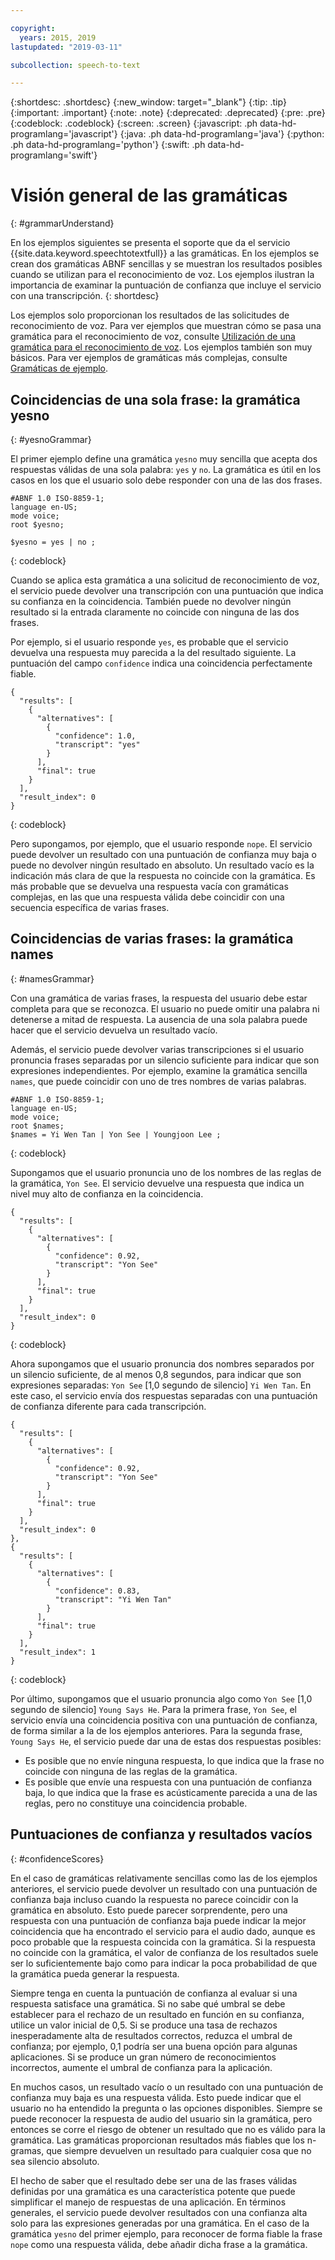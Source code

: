 ```yaml
---

copyright:
  years: 2015, 2019
lastupdated: "2019-03-11"

subcollection: speech-to-text

---
```


{:shortdesc: .shortdesc}
{:new_window: target="_blank"}
{:tip: .tip}
{:important: .important}
{:note: .note}
{:deprecated: .deprecated}
{:pre: .pre}
{:codeblock: .codeblock}
{:screen: .screen}
{:javascript: .ph data-hd-programlang='javascript'}
{:java: .ph data-hd-programlang='java'}
{:python: .ph data-hd-programlang='python'}
{:swift: .ph data-hd-programlang='swift'}

# Visión general de las gramáticas
{: #grammarUnderstand}

En los ejemplos siguientes se presenta el soporte que da el servicio {{site.data.keyword.speechtotextfull}} a las gramáticas. En los ejemplos se crean dos gramáticas ABNF sencillas y se muestran los resultados posibles cuando se utilizan para el reconocimiento de voz. Los ejemplos ilustran la importancia de examinar la puntuación de confianza que incluye el servicio con una transcripción.
{: shortdesc}

Los ejemplos solo proporcionan los resultados de las solicitudes de reconocimiento de voz. Para ver ejemplos que muestran cómo se pasa una gramática para el reconocimiento de voz, consulte [Utilización de una gramática para el reconocimiento de voz](/docs/services/speech-to-text/grammar-use.html). Los ejemplos también son muy básicos. Para ver ejemplos de gramáticas más complejas, consulte [Gramáticas de ejemplo](/docs/services/speech-to-text/grammar-examples.html).

## Coincidencias de una sola frase: la gramática yesno
{: #yesnoGrammar}

El primer ejemplo define una gramática `yesno` muy sencilla que acepta dos respuestas válidas de una sola palabra: `yes` y `no`. La gramática es útil en los casos en los que el usuario solo debe responder con una de las dos frases.

```
#ABNF 1.0 ISO-8859-1;
language en-US;
mode voice;
root $yesno;

$yesno = yes | no ;
```
{: codeblock}

Cuando se aplica esta gramática a una solicitud de reconocimiento de voz, el servicio puede devolver una transcripción con una puntuación que indica su confianza en la coincidencia. También puede no devolver ningún resultado si la entrada claramente no coincide con ninguna de las dos frases.

Por ejemplo, si el usuario responde `yes`, es probable que el servicio devuelva una respuesta muy parecida a la del resultado siguiente. La puntuación del campo `confidence` indica una coincidencia perfectamente fiable.

```
{
  "results": [
    {
      "alternatives": [
        {
          "confidence": 1.0,
          "transcript": "yes"
        }
      ],
      "final": true
    }
  ],
  "result_index": 0
}
```
{: codeblock}

Pero supongamos, por ejemplo, que el usuario responde `nope`. El servicio puede devolver un resultado con una puntuación de confianza muy baja o puede no devolver ningún resultado en absoluto. Un resultado vacío es la indicación más clara de que la respuesta no coincide con la gramática. Es más probable que se devuelva una respuesta vacía con gramáticas complejas, en las que una respuesta válida debe coincidir con una secuencia específica de varias frases.

## Coincidencias de varias frases: la gramática names
{: #namesGrammar}

Con una gramática de varias frases, la respuesta del usuario debe estar completa para que se reconozca. El usuario no puede omitir una palabra ni detenerse a mitad de respuesta. La ausencia de una sola palabra puede hacer que el servicio devuelva un resultado vacío.

Además, el servicio puede devolver varias transcripciones si el usuario pronuncia frases separadas por un silencio suficiente para indicar que son expresiones independientes. Por ejemplo, examine la gramática sencilla `names`, que puede coincidir con uno de tres nombres de varias palabras.

```
#ABNF 1.0 ISO-8859-1;
language en-US;
mode voice;
root $names;
$names = Yi Wen Tan | Yon See | Youngjoon Lee ;
```
{: codeblock}

Supongamos que el usuario pronuncia uno de los nombres de las reglas de la gramática, `Yon See`. El servicio devuelve una respuesta que indica un nivel muy alto de confianza en la coincidencia.

```
{
  "results": [
    {
      "alternatives": [
        {
          "confidence": 0.92,
          "transcript": "Yon See"
        }
      ],
      "final": true
    }
  ],
  "result_index": 0
}
```
{: codeblock}

Ahora supongamos que el usuario pronuncia dos nombres separados por un silencio suficiente, de al menos 0,8 segundos, para indicar que son expresiones separadas: `Yon See` [1,0 segundo de silencio] `Yi Wen Tan`. En este caso, el servicio envía dos respuestas separadas con una puntuación de confianza diferente para cada transcripción.

```
{
  "results": [
    {
      "alternatives": [
        {
          "confidence": 0.92,
          "transcript": "Yon See"
        }
      ],
      "final": true
    }
  ],
  "result_index": 0
},
{
  "results": [
    {
      "alternatives": [
        {
          "confidence": 0.83,
          "transcript": "Yi Wen Tan"
        }
      ],
      "final": true
    }
  ],
  "result_index": 1
}
```
{: codeblock}

Por último, supongamos que el usuario pronuncia algo como `Yon See` [1,0 segundo de silencio] `Young Says He`. Para la primera frase, `Yon See`, el servicio envía una coincidencia positiva con una puntuación de confianza, de forma similar a la de los ejemplos anteriores. Para la segunda frase, `Young Says He`, el servicio puede dar una de estas dos respuestas posibles:

-   Es posible que no envíe ninguna respuesta, lo que indica que la frase no coincide con ninguna de las reglas de la gramática.
-   Es posible que envíe una respuesta con una puntuación de confianza baja, lo que indica que la frase es acústicamente parecida a una de las reglas, pero no constituye una coincidencia probable.

## Puntuaciones de confianza y resultados vacíos
{: #confidenceScores}

En el caso de gramáticas relativamente sencillas como las de los ejemplos anteriores, el servicio puede devolver un resultado con una puntuación de confianza baja incluso cuando la respuesta no parece coincidir con la gramática en absoluto. Esto puede parecer sorprendente, pero una respuesta con una puntuación de confianza baja puede indicar la mejor coincidencia que ha encontrado el servicio para el audio dado, aunque es poco probable que la respuesta coincida con la gramática. Si la respuesta no coincide con la gramática, el valor de confianza de los resultados suele ser lo suficientemente bajo como para indicar la poca probabilidad de que la gramática pueda generar la respuesta.

Siempre tenga en cuenta la puntuación de confianza al evaluar si una respuesta satisface una gramática. Si no sabe qué umbral se debe establecer para el rechazo de un resultado en función en su confianza, utilice un valor inicial de 0,5. Si se produce una tasa de rechazos inesperadamente alta de resultados correctos, reduzca el umbral de confianza; por ejemplo, 0,1 podría ser una buena opción para algunas aplicaciones. Si se produce un gran número de reconocimientos incorrectos, aumente el umbral de confianza para la aplicación.

En muchos casos, un resultado vacío o un resultado con una puntuación de confianza muy baja es una respuesta válida. Esto puede indicar que el usuario no ha entendido la pregunta o las opciones disponibles. Siempre se puede reconocer la respuesta de audio del usuario sin la gramática, pero entonces se corre el riesgo de obtener un resultado que no es válido para la gramática. Las gramáticas proporcionan resultados más fiables que los n-gramas, que siempre devuelven un resultado para cualquier cosa que no sea silencio absoluto.

El hecho de saber que el resultado debe ser una de las frases válidas definidas por una gramática es una característica potente que puede simplificar el manejo de respuestas de una aplicación. En términos generales, el servicio puede devolver resultados con una confianza alta solo para las expresiones generadas por una gramática. En el caso de la gramática `yesno` del primer ejemplo, para reconocer de forma fiable la frase `nope` como una respuesta válida, debe añadir dicha frase a la gramática.
